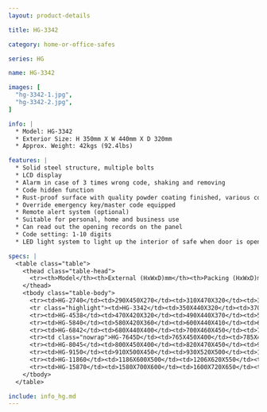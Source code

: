 ```yaml
---
layout: product-details

title: HG-3342

category: home-or-office-safes

series: HG

name: HG-3342

images: [
  "hg-3342-1.jpg",
  "hg-3342-2.jpg",
]

info: |
  * Model: HG-3342
  * Exterior Size: H 350mm X W 440mm X D 320mm
  * Approx. Weight: 42kgs (92.4lbs)

features: |
  * Solid steel structure, multiple bolts
  * LCD display
  * Alarm in case of 3 times wrong code, shaking and removing
  * Code hidden function
  * Rust-proof surface with quality powder coating finished, various colors available
  * Override emergency key/master code equipped
  * Remote alert system (optional)
  * Suitable for personal, home and business use
  * Can read out the opening records on the panel
  * Code setting: 1-10 digits
  * LED light system to light up the interior of safe when door is open

specs: |
  <table class="table">
    <thead class="table-head">
      <tr><th>Model</th><th>External (HxWxD)mm</th><th>Packing (HxWxD)mm</th><th>Weight (kg)</th><th>Door (mm)</th><th>Body (mm)</th><th>20’FCL (pcs)</th></tr>
    </thead>
    <tbody class="table-body">
      <tr><td>HG-2740</td><td>290X450X270</td><td>310X470X320</td><td>35</td><td>10</td><td>4-6</td><td>550</td></tr>
      <tr class="highlight"><td>HG-3342</td><td>350X440X320</td><td>370X460X370</td><td>42</td><td>10</td><td>4-6</td><td>450</td></tr>
      <tr><td>HG-4538</td><td>470X420X320</td><td>490X440X370</td><td>53</td><td>10</td><td>4-6</td><td>350</td></tr>
      <tr><td>HG-5840</td><td>580X420X360</td><td>600X440X410</td><td>62</td><td>10</td><td>4-6</td><td>270</td></tr>
      <tr><td>HG-6842</td><td>680X440X400</td><td>700X460X450</td><td>78</td><td>10</td><td>4-6</td><td>200</td></tr>
      <tr><td class="nowrap">HG-7645D</td><td>765X450X400</td><td>785X470X450</td><td>88</td><td>10</td><td>4-6</td><td>180</td></tr>
      <tr><td>HG-8045</td><td>800X450X400</td><td>820X470X450</td><td>92</td><td>10</td><td>4-6</td><td>170</td></tr>
      <tr><td>HG-9150</td><td>910X500X450</td><td>930X520X500</td><td>111</td><td>10</td><td>4-6</td><td>125</td></tr>
      <tr><td>HG-11860</td><td>1186X600X500</td><td>1206X620X550</td><td>185</td><td>10</td><td>4-6</td><td>75</td></tr>
      <tr><td>HG-15870</td><td>1580X700X600</td><td>1600X720X650</td><td>277</td><td>10</td><td>4-6</td><td>40</td></tr>
    </tbody>
  </table>

include: info_hg.md
---
```


